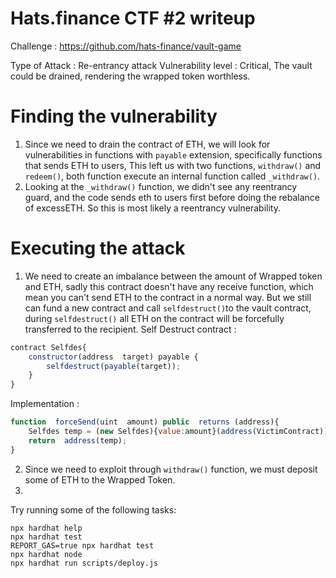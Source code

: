 
# Hats.finance CTF #2 writeup

Challenge : https://github.com/hats-finance/vault-game

Type of Attack : Re-entrancy attack
Vulnerability level : Critical, The vault could be drained, rendering the wrapped token worthless. 

# Finding the vulnerability

 1. Since we need to drain the contract of ETH, we will look for vulnerabilities in functions with `payable` extension, specifically functions that sends ETH to users, This left us with two functions, `withdraw()` and `redeem()`, both function execute an internal function called `_withdraw()`.
 2. Looking at the `_withdraw()` function, we didn't see any reentrancy guard, and the code sends eth to users first before doing the rebalance of excessETH. So this is most likely a reentrancy vulnerability.

# Executing the attack

 1. We need to create an imbalance between the amount of Wrapped token and ETH, sadly this contract doesn't have any receive function, which mean you can't send ETH to the contract in a normal way. But we still can fund a new contract and call `selfdestruct()`to the vault contract, during `selfdestruct()` all ETH on the contract will be forcefully transferred to the recipient.
Self Destruct contract : 
```js
contract Selfdes{
	constructor(address  target) payable {
		selfdestruct(payable(target));
	}
}
```
Implementation :
```js
function  forceSend(uint  amount) public  returns (address){
	Selfdes temp = (new Selfdes){value:amount}(address(VictimContract));
	return  address(temp);
}
```
 2.   Since we need to exploit through `withdraw()` function, we must deposit some of ETH to the Wrapped Token.
 3. 
  

Try running some of the following tasks:

```shell
npx hardhat help
npx hardhat test
REPORT_GAS=true npx hardhat test
npx hardhat node
npx hardhat run scripts/deploy.js
```
